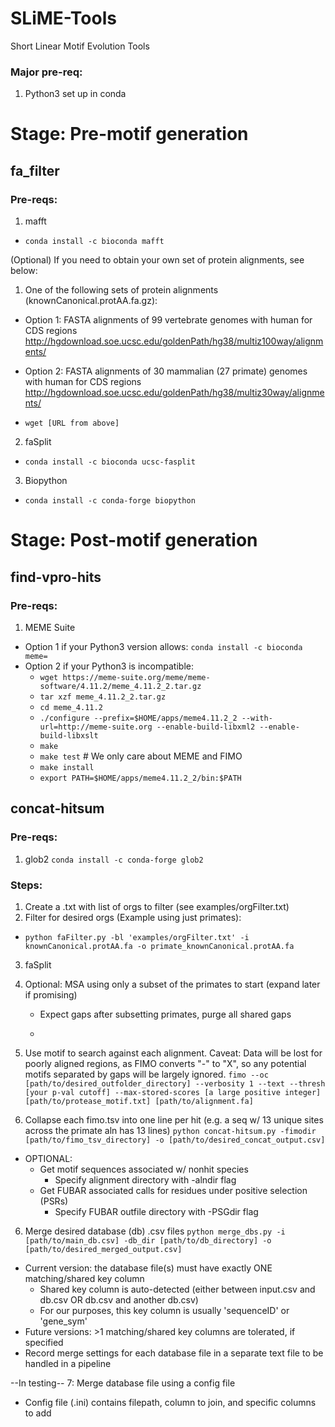 # SLiME-Tools
Short Linear Motif Evolution Tools
### Major pre-req:
1. Python3 set up in conda

# Stage: Pre-motif generation

## fa_filter
### Pre-reqs:
1. mafft
* ```conda install -c bioconda mafft```

(Optional) If you need to obtain your own set of protein alignments, see below:
1. One of the following sets of protein alignments (knownCanonical.protAA.fa.gz):

* Option 1:
FASTA alignments of 99 vertebrate genomes with human for CDS regions
http://hgdownload.soe.ucsc.edu/goldenPath/hg38/multiz100way/alignments/

* Option 2:
FASTA alignments of 30 mammalian (27 primate) genomes with human for CDS regions
http://hgdownload.soe.ucsc.edu/goldenPath/hg38/multiz30way/alignments/

* ```wget [URL from above]```

2. faSplit

* ```conda install -c bioconda ucsc-fasplit```

3. Biopython

* ```conda install -c conda-forge biopython```

# Stage: Post-motif generation
## find-vpro-hits
### Pre-reqs:
1. MEME Suite
* Option 1 if your Python3 version allows: ```conda install -c bioconda meme=```
* Option 2 if your Python3 is incompatible:
    * ```wget https://meme-suite.org/meme/meme-software/4.11.2/meme_4.11.2_2.tar.gz```
    * ```tar xzf meme_4.11.2_2.tar.gz```
    * ```cd meme_4.11.2```
    * ```./configure --prefix=$HOME/apps/meme4.11.2_2 --with-url=http://meme-suite.org --enable-build-libxml2 --enable-build-libxslt```
    * ```make```
    * ```make test``` # We only care about MEME and FIMO
    * ```make install```
    * ```export PATH=$HOME/apps/meme4.11.2_2/bin:$PATH```

## concat-hitsum
### Pre-reqs:
1. glob2
```conda install -c conda-forge glob2```

### Steps:
1. Create a .txt with list of orgs to filter (see examples/orgFilter.txt)
2. Filter for desired orgs (Example using just primates):
* ```python faFilter.py -bl 'examples/orgFilter.txt' -i knownCanonical.protAA.fa -o primate_knownCanonical.protAA.fa```
3. faSplit 
3. Optional: MSA using only a subset of the primates to start (expand later if promising)
    * Expect gaps after subsetting primates, purge all shared gaps
    * ```linsi

4. Use motif to search against each alignment. Caveat: Data will be lost for poorly aligned regions, as FIMO converts "-" to "X", so any potential motifs separated by gaps will be largely ignored.
```fimo --oc [path/to/desired_outfolder_directory] --verbosity 1 --text --thresh [your p-val cutoff] --max-stored-scores [a large positive integer] [path/to/protease_motif.txt] [path/to/alignment.fa]```

5. Collapse each fimo.tsv into one line per hit (e.g. a seq w/ 13 unique sites across the primate aln has 13 lines)
```python concat-hitsum.py -fimodir [path/to/fimo_tsv_directory] -o [path/to/desired_concat_output.csv]```
* OPTIONAL: 
    * Get motif sequences associated w/ nonhit species
        * Specify alignment directory with -alndir flag
    * Get FUBAR associated calls for residues under positive selection (PSRs)
        * Specify FUBAR outfile directory with -PSGdir flag

6. Merge desired database (db) .csv files
```python merge_dbs.py -i [path/to/main_db.csv] -db_dir [path/to/db_directory] -o [path/to/desired_merged_output.csv]```
* Current version: the database file(s) must have exactly ONE matching/shared key column
    * Shared key column is auto-detected (either between input.csv and db.csv OR db.csv and another db.csv)
    * For our purposes, this key column is usually 'sequenceID' or 'gene_sym'
* Future versions: >1 matching/shared key columns are tolerated, if specified
* Record merge settings for each database file in a separate text file to be handled in a pipeline

--In testing--
7: Merge database file using a config file
* Config file (.ini) contains filepath, column to join, and specific columns to add